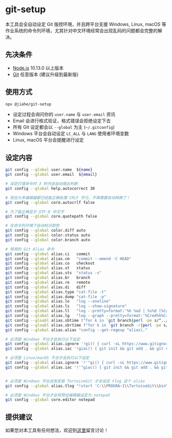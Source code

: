 # git-setup

本工具会全自动设定 Git 版控环境，并且跨平台支援 Windows, Linux, macOS 等作业系统的命令列环境，尤其针对中文环境经常会出现乱码的问题都会完整的解决。

## 先决条件

- [Node.js](https://nodejs.org/en/) 10.13.0 以上版本
- [Git](https://git-scm.com/) 任意版本 (建议升级到最新版)

## 使用方式

```sh
npx @jiahe/git-setup
```

- 设定过程会询问你的 `user.name` 与 `user.email` 资讯
- Email 会进行格式验证，格式错误会拒绝设定下去
- 所有 Git 设定都会以 `--global` 为主 (`~/.gitconfig`)
- Windows 平台会自动设定 `LC_ALL` 与 `LANG` 使用者环境变数
- Linux, macOS 平台会提醒进行设定

## 设定内容

```sh
git config --global user.name  ${name}
git config --global user.email  ${email}

# 设定打错命令时 3 秒内会自动做出判断
git config --global help.autocorrect 30

# 现在大多编辑器都已经能正确处理 CRLF 字元，不再需要自动转换了！
git config --global core.autocrlf false

# 为了能正确显示 UTF-8 中文字
git config --global core.quotepath false

# 在命令列环境下自动标示颜色
git config --global color.diff auto
git config --global color.status auto
git config --global color.branch auto

# 常用的 Git Alias 命令
git config --global alias.ci   commit
git config --global alias.cm   "commit --amend -C HEAD"
git config --global alias.co   checkout
git config --global alias.st   status
git config --global alias.sts  "status -s"
git config --global alias.br   branch
git config --global alias.re   remote
git config --global alias.di   diff
git config --global alias.type "cat-file -t"
git config --global alias.dump "cat-file -p"
git config --global alias.lo   "log --oneline"
git config --global alias.ls   "log --show-signature"
git config --global alias.ll   "log --pretty=format:'%h %ad | %s%d [%Cgreen%an%Creset]' --graph --date=short"
git config --global alias.lg   "log --graph --pretty=format:'%Cred%h%Creset %ad |%C(yellow)%d%Creset %s %Cgreen(%cr)%Creset [%Cgreen%an%Creset]' --abbrev-commit --date=short"
git config --gloabl alias.sbtime !"for k in `git branch|perl -pe s/^..//`;do echo `git show --pretty=format:\"%Cgreen%ci %Cblue%cr%Creset\" $k|head -n 1`\\\t$k;done|sort"
git config --gloabl alias.sbrtime !"for k in `git branch -r|perl -pe s/^..//`;do echo `git show --pretty=format:\"%Cgreen%ci %Cblue%cr%Creset\" $k|head -n 1`\\\t$k;done|sort"
git config --global alias.alias "config --get-regexp ^alias\."

# 必须是 Windows 平台才会执行以下设定
git config --global alias.ignore '!gi() { curl -sL https://www.gitignore.io/api/$@ ;}; gi'
git config --global alias.iac '!giac() { git init && git add . && git commit -m 'Initial commit' ;}; giac'

# 必须是 Linux/macOS 平台才会执行以下设定
git config --global alias.ignore '!'"gi() { curl -sL https://www.gitignore.io/api/\$@ ;}; gi"
git config --global alias.iac '!'"giac() { git init && git add . && git commit -m 'Initial commit' ;}; giac"


# 必须是 Windows 平台且有安装 TortoiseGit 才会设定 tlog 这个 alias
git config --global alias.tlog "!start 'C:\\PROGRA~1\\TortoiseGit\\bin\\TortoiseGitProc.exe' /command:log /path:."

# 必须是 Windows 平台才会将预设编辑器设定为 notepad
git config --global core.editor notepad
```

## 提供建议

如果您对本工具有任何想法，欢迎到[这里](https://github.com/iamxiaojianzheng/git-setup/issues)留言讨论！
